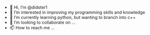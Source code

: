 - 👋 Hi, I’m @didster1
- 👀 I’m interested in improving my programming skills and knowledge
- 🌱 I’m currently learning python, but wanting to branch into c++
- 💞️ I’m looking to collaborate on ...
- 📫 How to reach me ...

<!---
didster1/didster1 is a ✨ special ✨ repository because its `README.md` (this file) appears on your GitHub profile.
You can click the Preview link to take a look at your changes.
--->
